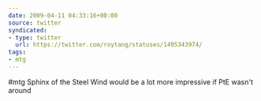```yaml
---
date: 2009-04-11 04:33:16+00:00
source: twitter
syndicated:
- type: twitter
  url: https://twitter.com/roytang/statuses/1495343974/
tags:
- mtg
---
```


#mtg Sphinx of the Steel Wind would be a lot more impressive if PtE wasn't around